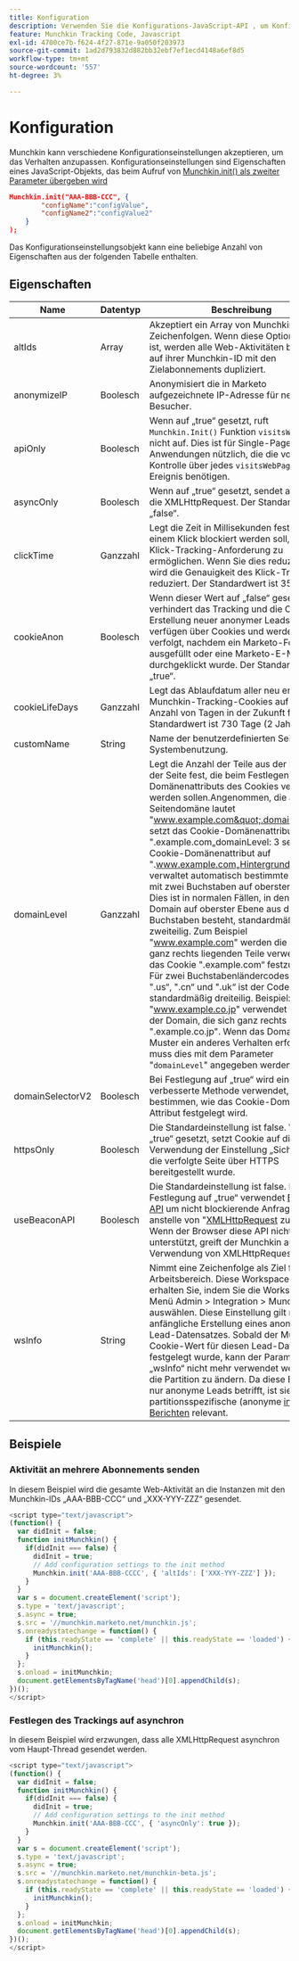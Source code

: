 ```yaml
---
title: Konfiguration
description: Verwenden Sie die Konfigurations-JavaScript-API , um Konfigurationswerte bei der Verwendung von Munchkin festzulegen.
feature: Munchkin Tracking Code, Javascript
exl-id: 4700ce7b-f624-4f27-871e-9a050f203973
source-git-commit: 1ad2d793832d882bb32ebf7ef1ecd4148a6ef8d5
workflow-type: tm+mt
source-wordcount: '557'
ht-degree: 3%

---
```


# Konfiguration

Munchkin kann verschiedene Konfigurationseinstellungen akzeptieren, um das Verhalten anzupassen. Konfigurationseinstellungen sind Eigenschaften eines JavaScript-Objekts, das beim Aufruf von [Munchkin.init() als zweiter Parameter übergeben wird](api-reference.md#munchkin_init)

```json
Munchkin.init("AAA-BBB-CCC", {
        "configName":"configValue",
        "configName2":"configValue2"
    }
);
```

Das Konfigurationseinstellungsobjekt kann eine beliebige Anzahl von Eigenschaften aus der folgenden Tabelle enthalten.

## Eigenschaften

| Name | Datentyp | Beschreibung |
|---|---|---|
| altIds | Array | Akzeptiert ein Array von Munchkin ID-Zeichenfolgen. Wenn diese Option aktiviert ist, werden alle Web-Aktivitäten basierend auf ihrer Munchkin-ID mit den Zielabonnements dupliziert. |
| anonymizeIP | Boolesch | Anonymisiert die in Marketo aufgezeichnete IP-Adresse für neue Besucher. |
| apiOnly | Boolesch | Wenn auf „true“ gesetzt, ruft `Munchkin.Init()` Funktion `visitsWebPage` nicht auf. Dies ist für Single-Page-Web-Anwendungen nützlich, die die volle Kontrolle über jedes `visitsWebPage`-Ereignis benötigen. |
| asyncOnly | Boolesch | Wenn auf „true“ gesetzt, sendet asynchron die XMLHttpRequest. Der Standardwert ist „false“. |
| clickTime | Ganzzahl | Legt die Zeit in Millisekunden fest, die nach einem Klick blockiert werden soll, um die Klick-Tracking-Anforderung zu ermöglichen. Wenn Sie dies reduzieren, wird die Genauigkeit des Klick-Trackings reduziert. Der Standardwert ist 350 ms. |
| cookieAnon | Boolesch | Wenn dieser Wert auf „false“ gesetzt ist, verhindert das Tracking und die Cookie-Erstellung neuer anonymer Leads. Leads verfügen über Cookies und werden verfolgt, nachdem ein Marketo-Formular ausgefüllt oder eine Marketo-E-Mail durchgeklickt wurde. Der Standardwert ist „true“. |
| cookieLifeDays | Ganzzahl | Legt das Ablaufdatum aller neu erstellten Munchkin-Tracking-Cookies auf diese Anzahl von Tagen in der Zukunft fest. Der Standardwert ist 730 Tage (2 Jahre). |
| customName | String | Name der benutzerdefinierten Seite. Nur Systembenutzung. |
| <a name="domainlevel"></a>domainLevel | Ganzzahl | Legt die Anzahl der Teile aus der Domain der Seite fest, die beim Festlegen des Domänenattributs des Cookies verwendet werden sollen.Angenommen, die aktuelle Seitendomäne lautet &quot;www.example.com&quot;.domainLevel: 2 setzt das Cookie-Domänenattribut auf &quot;.example.com„domainLevel: 3 setzt das Cookie-Domänenattribut auf &quot;.www.example.com„Hintergrund:Munchkin verwaltet automatisch bestimmte Domains mit zwei Buchstaben auf oberster Ebene. Dies ist in normalen Fällen, in denen die Domain auf oberster Ebene aus drei Buchstaben besteht, standardmäßig zweiteilig. Zum Beispiel &quot;www.example.com&quot; werden die beiden ganz rechts liegenden Teile verwendet, um das Cookie &quot;.example.com“ festzulegen. Für zwei Buchstabenländercodes wie &quot;.jp“, &quot;.us“, &quot;.cn“ und &quot;.uk“ ist der Code standardmäßig dreiteilig. Beispiel: &quot;www.example.co.jp&quot; verwendet drei Teile der Domain, die sich ganz rechts befinden, &quot;.example.co.jp&quot;. Wenn das Domain-Muster ein anderes Verhalten erfordert, muss dies mit dem Parameter &quot;`domainLevel`&quot; angegeben werden. |
| domainSelectorV2 | Boolesch | Bei Festlegung auf „true“ wird eine verbesserte Methode verwendet, um zu bestimmen, wie das Cookie-Domain-Attribut festgelegt wird. |
| httpsOnly | Boolesch | Die Standardeinstellung ist false. Wenn auf „true“ gesetzt, setzt Cookie auf die Verwendung der Einstellung „Sicher“, wenn die verfolgte Seite über HTTPS bereitgestellt wurde. |
| useBeaconAPI | Boolesch | Die Standardeinstellung ist false. Bei Festlegung auf „true“ verwendet [Beacon-API](https://developer.mozilla.org/en-US/docs/Web/API/Beacon_API) um nicht blockierende Anfragen anstelle von &quot;[XMLHttpRequest](https://developer.mozilla.org/de-DE/docs/Web/API/XMLHttpRequest) zu senden. Wenn der Browser diese API nicht unterstützt, greift der Munchkin auf die Verwendung von XMLHttpRequest zurück. |
| wsInfo | String | Nimmt eine Zeichenfolge als Ziel für einen Arbeitsbereich. Diese Workspace-ID erhalten Sie, indem Sie die Workspace im Menü Admin > Integration > Munchkin auswählen. Diese Einstellung gilt nur für die anfängliche Erstellung eines anonymen Lead-Datensatzes. Sobald der Munchkin-Cookie-Wert für diesen Lead-Datensatz festgelegt wurde, kann der Parameter „wsInfo“ nicht mehr verwendet werden, um die Partition zu ändern. Da diese Einstellung nur anonyme Leads betrifft, ist sie nur für partitionsspezifische (anonyme [ in Web-Berichten](https://experienceleague.adobe.com/de/docs/marketo/using/product-docs/reporting/basic-reporting/report-activity/display-people-or-anonymous-visitors-in-web-reports) relevant. |

## Beispiele

### Aktivität an mehrere Abonnements senden

In diesem Beispiel wird die gesamte Web-Aktivität an die Instanzen mit den Munchkin-IDs „AAA-BBB-CCC“ und „XXX-YYY-ZZZ“ gesendet.

```javascript
<script type="text/javascript">
(function() {
  var didInit = false;
  function initMunchkin() {
    if(didInit === false) {
      didInit = true;
      // Add configuration settings to the init method
      Munchkin.init('AAA-BBB-CCCC', { 'altIds': ['XXX-YYY-ZZZ'] });
    }
  }
  var s = document.createElement('script');
  s.type = 'text/javascript';
  s.async = true;
  s.src = '//munchkin.marketo.net/munchkin.js';
  s.onreadystatechange = function() {
    if (this.readyState == 'complete' || this.readyState == 'loaded') {
      initMunchkin();
    }
  };
  s.onload = initMunchkin;
  document.getElementsByTagName('head')[0].appendChild(s);
})();
</script>
```

### Festlegen des Trackings auf asynchron

In diesem Beispiel wird erzwungen, dass alle XMLHttpRequest asynchron vom Haupt-Thread gesendet werden.

```javascript
<script type="text/javascript">
(function() {
  var didInit = false;
  function initMunchkin() {
    if(didInit === false) {
      didInit = true;
      // Add configuration settings to the init method
      Munchkin.init('AAA-BBB-CCC', { 'asyncOnly': true });
    }
  }
  var s = document.createElement('script');
  s.type = 'text/javascript';
  s.async = true;
  s.src = '//munchkin.marketo.net/munchkin-beta.js';
  s.onreadystatechange = function() {
    if (this.readyState == 'complete' || this.readyState == 'loaded') {
      initMunchkin();
    }
  };
  s.onload = initMunchkin;
  document.getElementsByTagName('head')[0].appendChild(s);
})();
</script>
```
